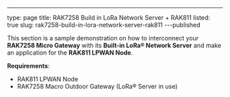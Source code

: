 ---
type: page
title: RAK7258 Build in LoRa Network
Server + RAK811
listed: true
slug: rak7258-build-in-lora-network-server-rak811
---published

This section is a sample demonstration on how to interconnect your **RAK7258 Micro Gateway** with its **Built-in LoRa® Network Server** and make an application for the **RAK811 LPWAN Node**.

**Requirements**:

- RAK811 LPWAN Node
- RAK7258 Macro Outdoor Gateway (LoRa® Server in use)

